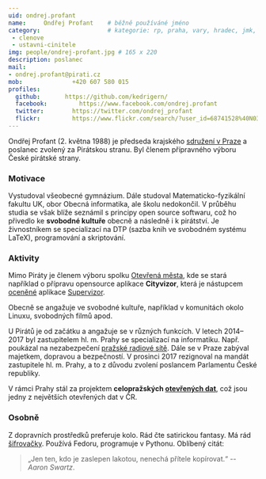 ```yaml
---
uid: ondrej.profant
name:     Ondřej Profant  	# běžně používáné jméno
category:                 	# kategorie: rp, praha, vary, hradec, jmk, senat
 - clenove
 - ustavni-cinitele
img: people/ondrej-profant.jpg # 165 x 220
description: poslanec
mail:
- ondrej.profant@pirati.cz
mob:			  +420 607 580 015
profiles:
  github:       https://github.com/kedrigern/
  facebook: 		https://www.facebook.com/ondrej.profant
  twitter: 		  https://twitter.com/ondrej_profant
  flickr:		  https://www.flickr.com/search/?user_id=68741528%40N03&sort=date-taken-desc&view_all=1&text=ond%C5%99ej%20profant
---
```


Ondřej Profant (2. května 1988) je předseda krajského [sdružení v Praze][] a poslanec zvolený za Pirátskou stranu. Byl členem přípravného výboru České pirátské strany.

### Motivace

Vystudoval všeobecné gymnázium. Dále studoval Matematicko-fyzikální fakultu UK, obor Obecná informatika, ale školu nedokončil. V průběhu studia se však blíže seznámil s principy open source softwaru, což ho přivedlo ke **svobodné kultuře** obecně a následně i k pirátství. Je živnostníkem se specializací na DTP (sazba knih ve svobodném systému LaTeX), programování a skriptování.

### Aktivity

Mimo Piráty je členem výboru spolku [Otevřená města][], kde se stará například o přípravu opensource aplikace **Cityvizor**, která je nástupcem [oceněné][] aplikace [Supervizor][].

Obecně se angažuje ve svobodné kultuře, například v komunitách okolo Linuxu, svobodných filmů apod.

U Pirátů je od začátku a angažuje se v různých funkcích. V letech 2014–2017 byl zastupitelem hl. m. Prahy se specializací na informatiku. Např. poukázal na nezabezpečení [pražské radiové sítě][]. Dále se v Praze zabýval majetkem, dopravou a bezpečností. V prosinci 2017 rezignoval na mandát zastupitele hl. m. Prahy, a to z důvodu zvolení poslancem Parlamentu České republiky.

V rámci Prahy stál za projektem **celopražských [otevřených dat][]**, což jsou jedny z největších otevřených dat v ČR.

### Osobně

Z dopravních prostředků preferuje kolo. Rád čte satirickou fantasy. Má rád [šifrovačky][]. Používá Fedoru, programuje v Pythonu. Oblíbený citát:

> „Jen ten, kdo je zaslepen lakotou, nenechá přítele kopírovat.“ -- *Aaron Swartz*.

[sdružení v Praze]: https://praha.pirati.cz
[Otevřená města]: http://otevrenamesta.cz
[Supervizor]: http://data.mfcr.cz/supervizor/
[otevřených dat]: http://opendata.praha.eu
[šifrovačky]: http://sifrovacky.cz
[oceněné]: http://www.otevrenadata.cz/soutez/rocnik-2015/
[pražské radiové sítě]: https://youtu.be/JRdjRJjWEx0
